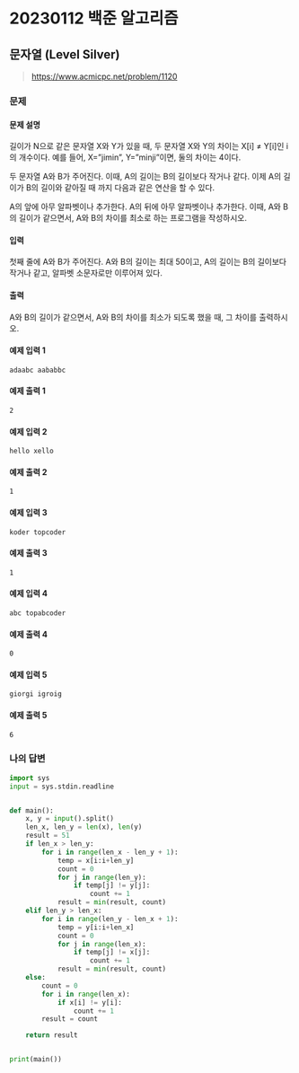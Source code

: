 # 20230112 백준 알고리즘

## 문자열 (Level Silver)
> https://www.acmicpc.net/problem/1120

### 문제
#### 문제 설명
길이가 N으로 같은 문자열 X와 Y가 있을 때, 두 문자열 X와 Y의 차이는 X[i] ≠ Y[i]인 i의 개수이다. 예를 들어, X=”jimin”, Y=”minji”이면, 둘의 차이는 4이다.

두 문자열 A와 B가 주어진다. 이때, A의 길이는 B의 길이보다 작거나 같다. 이제 A의 길이가 B의 길이와 같아질 때 까지 다음과 같은 연산을 할 수 있다.

A의 앞에 아무 알파벳이나 추가한다.
A의 뒤에 아무 알파벳이나 추가한다.
이때, A와 B의 길이가 같으면서, A와 B의 차이를 최소로 하는 프로그램을 작성하시오.

#### 입력
첫째 줄에 A와 B가 주어진다. A와 B의 길이는 최대 50이고, A의 길이는 B의 길이보다 작거나 같고, 알파벳 소문자로만 이루어져 있다.

#### 출력
A와 B의 길이가 같으면서, A와 B의 차이를 최소가 되도록 했을 때, 그 차이를 출력하시오.

#### 예제 입력 1
```
adaabc aababbc
```

#### 예제 출력 1
```
2
```

#### 예제 입력 2
```
hello xello
```

#### 예제 출력 2
```
1
```

#### 예제 입력 3
```
koder topcoder
```

#### 예제 출력 3
```
1
```

#### 예제 입력 4
```
abc topabcoder
```

#### 예제 출력 4
```
0
```

#### 예제 입력 5
```
giorgi igroig
```

#### 예제 출력 5
```
6
```

### 나의 답변
```python
import sys
input = sys.stdin.readline


def main():
    x, y = input().split()
    len_x, len_y = len(x), len(y)
    result = 51
    if len_x > len_y:
        for i in range(len_x - len_y + 1):
            temp = x[i:i+len_y]
            count = 0
            for j in range(len_y):
                if temp[j] != y[j]:
                    count += 1
            result = min(result, count)
    elif len_y > len_x:
        for i in range(len_y - len_x + 1):
            temp = y[i:i+len_x]
            count = 0
            for j in range(len_x):
                if temp[j] != x[j]:
                    count += 1
            result = min(result, count)
    else:
        count = 0
        for i in range(len_x):
            if x[i] != y[i]:
                count += 1
        result = count

    return result


print(main())
```